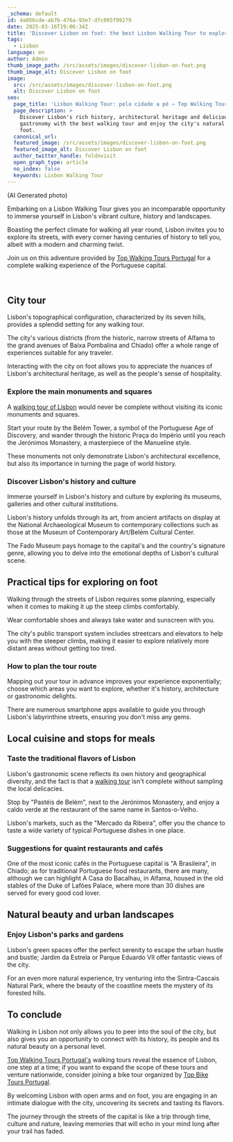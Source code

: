 ```yaml
---
_schema: default
id: 4a056cde-ab7b-476a-93e7-dfc095f99279
date: 2025-03-16T19:06:34Z
title: 'Discover Lisbon on foot: the best Lisbon Walking Tour to explore the city'
tags:
  - Lisbon
language: en
author: Admin
thumb_image_path: /src/assets/images/discover-lisbon-on-foot.png
thumb_image_alt: Discover Lisbon on foot
image:
  src: /src/assets/images/discover-lisbon-on-foot.png
  alt: Discover Lisbon on foot
seo:
  page_title: 'Lisbon Walking Tour: pela cidade a pé – Top Walking Tours'
  page_description: >
    Discover Lisbon's rich history, architectural heritage and delicious
    gastronomy with the best walking tour and enjoy the city's natural beauty on
    foot.
  canonical_url:
  featured_image: /src/assets/images/discover-lisbon-on-foot.png
  featured_image_alt: Discover Lisbon on foot
  author_twitter_handle: foldnvisit
  open_graph_type: article
  no_index: false
  keywords: Lisbon Walking Tour
---
```

<SnippetsAstroImage image_path="/src/assets/images/discover-lisbon-on-foot.png" image_alt="Discover Lisbon on foot"/>

(AI Generated photo)

Embarking on a Lisbon Walking Tour gives you an incomparable opportunity to immerse yourself in Lisbon's vibrant culture, history and landscapes.

Boasting the perfect climate for walking all year round, Lisbon invites you to explore its streets, with every corner having centuries of history to tell you, albeit with a modern and charming twist.

Join us on this adventure provided by [Top Walking Tours Portugal](https://topwalkingtoursportugal.com/passeios-pedestres-portugal/) for a complete walking experience of the Portuguese capital.

&nbsp;

## City tour

Lisbon's topographical configuration, characterized by its seven hills, provides a splendid setting for any walking tour.

The city's various districts (from the historic, narrow streets of Alfama to the grand avenues of Baixa Pombalina and Chiado) offer a whole range of experiences suitable for any traveler.

Interacting with the city on foot allows you to appreciate the nuances of Lisbon's architectural heritage, as well as the people's sense of hospitality.

### Explore the main monuments and squares

A [walking tour of Lisbon](https://topwalkingtoursportugal.com/passeios-pedestres-portugal/) would never be complete without visiting its iconic monuments and squares.

Start your route by the Belém Tower, a symbol of the Portuguese Age of Discovery, and wander through the historic Praça do Império until you reach the Jerónimos Monastery, a masterpiece of the Manueline style.

These monuments not only demonstrate Lisbon's architectural excellence, but also its importance in turning the page of world history.

### Discover Lisbon's history and culture

Immerse yourself in Lisbon's history and culture by exploring its museums, galleries and other cultural institutions.

Lisbon's history unfolds through its art, from ancient artifacts on display at the National Archaeological Museum to contemporary collections such as those at the Museum of Contemporary Art/Belém Cultural Center.

The Fado Museum pays homage to the capital's and the country's signature genre, allowing you to delve into the emotional depths of Lisbon's cultural scene.

## Practical tips for exploring on foot

Walking through the streets of Lisbon requires some planning, especially when it comes to making it up the steep climbs comfortably.

Wear comfortable shoes and always take water and sunscreen with you.

The city's public transport system includes streetcars and elevators to help you with the steeper climbs, making it easier to explore relatively more distant areas without getting too tired.

### How to plan the tour route

Mapping out your tour in advance improves your experience exponentially; choose which areas you want to explore, whether it's history, architecture or gastronomic delights.

There are numerous smartphone apps available to guide you through Lisbon's labyrinthine streets, ensuring you don't miss any gems.

## Local cuisine and stops for meals

### Taste the traditional flavors of Lisbon

Lisbon's gastronomic scene reflects its own history and geographical diversity, and the fact is that a [walking tour](https://topwalkingtoursportugal.com/passeios-pedestres-portugal/) isn't complete without sampling the local delicacies.

Stop by "Pastéis de Belém", next to the Jerónimos Monastery, and enjoy a caldo verde at the restaurant of the same name in Santos-o-Velho.

Lisbon's markets, such as the "Mercado da Ribeira", offer you the chance to taste a wide variety of typical Portuguese dishes in one place.

### Suggestions for quaint restaurants and cafés

One of the most iconic cafés in the Portuguese capital is "A Brasileira", in Chiado; as for traditional Portuguese food restaurants, there are many, although we can highlight A Casa do Bacalhau, in Alfama, housed in the old stables of the Duke of Lafões Palace, where more than 30 dishes are served for every good cod lover.

## Natural beauty and urban landscapes

### Enjoy Lisbon's parks and gardens

Lisbon's green spaces offer the perfect serenity to escape the urban hustle and bustle; Jardim da Estrela or Parque Eduardo VII offer fantastic views of the city.

For an even more natural experience, try venturing into the Sintra-Cascais Natural Park, where the beauty of the coastline meets the mystery of its forested hills.

## To conclude

Walking in Lisbon not only allows you to peer into the soul of the city, but also gives you an opportunity to connect with its history, its people and its natural beauty on a personal level.

[Top Walking Tours Portugal's](https://topwalkingtoursportugal.com/passeios-pedestres-portugal/) walking tours reveal the essence of Lisbon, one step at a time; if you want to expand the scope of these tours and venture nationwide, consider joining a bike tour organized by [Top Bike Tours Portugal](https://topbiketoursportugal.com/passeios-de-bicicleta-portugal/).

By welcoming Lisbon with open arms and on foot, you are engaging in an intimate dialogue with the city, uncovering its secrets and tasting its flavors.

The journey through the streets of the capital is like a trip through time, culture and nature, leaving memories that will echo in your mind long after your trail has faded.

<br>